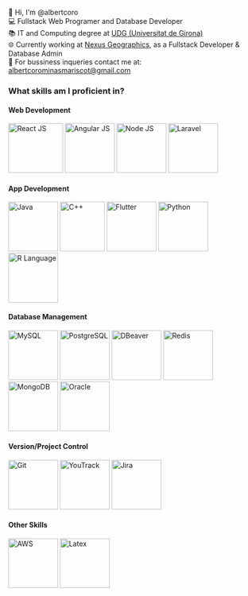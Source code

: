 👋 Hi, I'm @albertcoro <br>
💻 Fullstack Web Programer and Database Developer <br>
📚 IT and Computing degree at <a href="https://www.udg.edu/ca/">UDG (Universitat de Girona)</a> <br>
🌐 Currently working at <a href = "https://www.linkedin.com/company/nexus-geographics">Nexus Geographics</a>, as a Fullstack Developer & Database Admin <br>
📧 For bussiness inqueries contact me at: albertcorominasmariscot@gmail.com <br>

<h3>What skills am I proficient in?</h3>

<h4>Web Development</h4>
<div display="inline">
 <img src="https://upload.wikimedia.org/wikipedia/commons/thumb/a/a7/React-icon.svg/2300px-React-icon.svg.png" height="100px" width="110px" alt="React JS" title="React JS">
 <img src="https://brandslogos.com/wp-content/uploads/images/large/angular-icon-logo.png" height="100px" width="100px" alt="Angular JS" title="Angular JS">
 <img src="https://pluspng.com/img-png/nodejs-png-nodejs-icon-png-50-px-1600.png" height="100px" width="100px" alt="Node JS" title="Node JS">
 <img src="https://upload.wikimedia.org/wikipedia/commons/thumb/9/9a/Laravel.svg/1200px-Laravel.svg.png" height="100px" width="100px" alt="Laravel" title="Laravel">
</div>

<h4>App Development</h4>
<div display="inline">
 <img src="https://cdn-icons-png.flaticon.com/512/226/226777.png" height=100px width=100px alt="Java" title="Java">
 <img src="https://upload.wikimedia.org/wikipedia/commons/thumb/1/18/ISO_C%2B%2B_Logo.svg/1822px-ISO_C%2B%2B_Logo.svg.png" height=100px width=90px alt="C++" title="C++">
 <img src="https://iconape.com/wp-content/png_logo_vector/flutter-logo.png" height=100px width=100px alt="Flutter" title="Flutter">
 <img src="https://brandslogos.com/wp-content/uploads/images/large/python-logo.png" height=100px width=100px alt="Python" title="Python">
 <img src="https://cdn4.iconfinder.com/data/icons/logos-and-brands/512/285_R_Project_logo-512.png" height=100px width=100px alt="R Language" title="R Language">
</div>

<h4>Database Management</h4>
<div display="inline">
 <img src="https://user-images.githubusercontent.com/38464645/218829912-0b3f578d-7da5-49b8-8859-c9f886d4ca43.png" height=100px width=100px alt="MySQL" title="MySQL">
 <img src="https://user-images.githubusercontent.com/77457592/126708532-644c7a01-3bbd-4a0c-acd3-f5bcc0523854.png" height=100px width=100px alt="PostgreSQL" title="PostgreSQL">
 <img src="https://user-images.githubusercontent.com/38464645/218830152-a5b3df7d-61aa-4c49-8720-02e02726cf0f.png" height=100px width=100px alt="DBeaver" title="DBeaver">
 <img src="https://user-images.githubusercontent.com/38464645/218830232-63f4da96-6397-4e46-a6a8-ee292ebe86ad.png" height=100px width=100px alt="Redis" title="Redis">
 <img src="https://encrypted-tbn0.gstatic.com/images?q=tbn:ANd9GcRCz3PAEJZKEsqwwkY935c7AhS1dHKBx2HLOg&s" height=100px width=100px alt="MongoDB" title="MongoDB">
 <img src="https://1.bp.blogspot.com/-olEGUVAbDOg/YS_VDSoSMFI/AAAAAAAAL5k/avUIQTjd2dkflGsbVp8wxIueT8HhMklIgCLcBGAsYHQ/s0/oracle-db.png" height=100px width=100px alt="Oracle" title="Oracle">
</div>

<h4>Version/Project Control</h4>
<div display="inline">
 <img src="https://user-images.githubusercontent.com/38464645/218831913-042a0777-7722-4875-8360-ee4d6ab32614.png" height=100px width=100px alt="Git" title="Git">
 <img src="https://user-images.githubusercontent.com/38464645/218832391-8ea2e34f-50a5-45d2-83a5-5955663600b4.png" height=100px width=100px alt="YouTrack" title="YouTrack">
 <img src="https://user-images.githubusercontent.com/38464645/218832493-ab5e9c19-4019-4beb-843a-a83601aed440.png" height=100px width=100px alt="Jira" title="Jira">
</div>
 
<h4>Other Skills</h4>
<div display="inline">
 <img src="https://user-images.githubusercontent.com/38464645/218832199-feff3760-b9ae-4ec6-aab4-4719aebc7648.png" height=100px width=100px alt="AWS" title="AWS">
 <img src="https://github.com/albertcoro/albertcoro/assets/38464645/6dfa1b7b-9635-428b-acdb-2f253ff458cc.png" height=100px width=100px alt="Latex" title="Latex">
</div>

